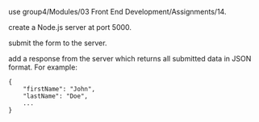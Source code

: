 use group4/Modules/03 Front End Development/Assignments/14.

create a Node.js server at port 5000.

submit the form to the server.

add a response from the server which returns all submitted data in JSON format. For example:

    {
        "firstName": "John",
        "lastName": "Doe",
        ...
    }


    